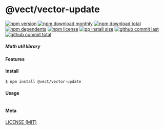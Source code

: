 # @vect/vector-update

[![npm version][badge-npm-version]][url-npm]
[![npm download monthly][badge-npm-download-monthly]][url-npm]
[![npm download total][badge-npm-download-total]][url-npm]
[![npm dependents][badge-npm-dependents]][url-github]
[![npm license][badge-npm-license]][url-npm]
[![pp install size][badge-pp-install-size]][url-pp]
[![github commit last][badge-github-last-commit]][url-github]
[![github commit total][badge-github-commit-count]][url-github]

[//]: <> (Shields)
[badge-npm-version]: https://flat.badgen.net/npm/v/@vect/vector-update
[badge-npm-download-monthly]: https://flat.badgen.net/npm/dm/@vect/vector-update
[badge-npm-download-total]:https://flat.badgen.net/npm/dt/@vect/vector-update
[badge-npm-dependents]: https://flat.badgen.net/npm/dependents/@vect/vector-update
[badge-npm-license]: https://flat.badgen.net/npm/license/@vect/vector-update
[badge-pp-install-size]: https://flat.badgen.net/packagephobia/install/@vect/vector-update
[badge-github-last-commit]: https://flat.badgen.net/github/last-commit/hoyeungw/vect
[badge-github-commit-count]: https://flat.badgen.net/github/commits/hoyeungw/vect

[//]: <> (Link)
[url-npm]: https://npmjs.org/package/@vect/vector-update
[url-pp]: https://packagephobia.now.sh/result?prev=@vect/vector-update
[url-github]: https://github.com/hoyeungw/vect

##### Math util library

#### Features

#### Install
```console
$ npm install @vect/vector-update
```

#### Usage
```js
```

#### Meta
[LICENSE (MIT)](LICENSE)
